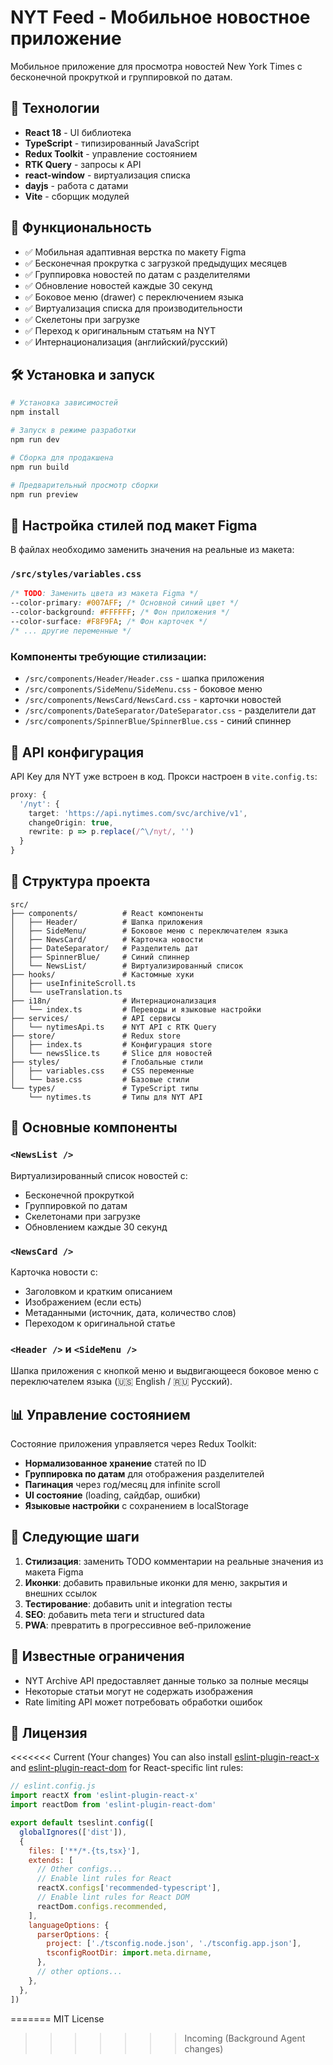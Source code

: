 # NYT Feed - Мобильное новостное приложение

Мобильное приложение для просмотра новостей New York Times с бесконечной прокруткой и группировкой по датам.

## 🚀 Технологии

- **React 18** - UI библиотека
- **TypeScript** - типизированный JavaScript
- **Redux Toolkit** - управление состоянием
- **RTK Query** - запросы к API
- **react-window** - виртуализация списка
- **dayjs** - работа с датами
- **Vite** - сборщик модулей

## 📱 Функциональность

- ✅ Мобильная адаптивная верстка по макету Figma
- ✅ Бесконечная прокрутка с загрузкой предыдущих месяцев
- ✅ Группировка новостей по датам с разделителями
- ✅ Обновление новостей каждые 30 секунд
- ✅ Боковое меню (drawer) с переключением языка
- ✅ Виртуализация списка для производительности
- ✅ Скелетоны при загрузке
- ✅ Переход к оригинальным статьям на NYT
- ✅ Интернационализация (английский/русский)

## 🛠 Установка и запуск

```bash
# Установка зависимостей
npm install

# Запуск в режиме разработки
npm run dev

# Сборка для продакшена
npm run build

# Предварительный просмотр сборки
npm run preview
```

## 🎨 Настройка стилей под макет Figma

В файлах необходимо заменить значения на реальные из макета:

### `/src/styles/variables.css`
```css
/* TODO: Заменить цвета из макета Figma */
--color-primary: #007AFF; /* Основной синий цвет */
--color-background: #FFFFFF; /* Фон приложения */
--color-surface: #F8F9FA; /* Фон карточек */
/* ... другие переменные */
```

### Компоненты требующие стилизации:
- `/src/components/Header/Header.css` - шапка приложения
- `/src/components/SideMenu/SideMenu.css` - боковое меню
- `/src/components/NewsCard/NewsCard.css` - карточки новостей
- `/src/components/DateSeparator/DateSeparator.css` - разделители дат
- `/src/components/SpinnerBlue/SpinnerBlue.css` - синий спиннер

## 📡 API конфигурация

API Key для NYT уже встроен в код. Прокси настроен в `vite.config.ts`:

```typescript
proxy: {
  '/nyt': {
    target: 'https://api.nytimes.com/svc/archive/v1',
    changeOrigin: true,
    rewrite: p => p.replace(/^\/nyt/, '')
  }
}
```

## 📂 Структура проекта

```
src/
├── components/          # React компоненты
│   ├── Header/          # Шапка приложения
│   ├── SideMenu/        # Боковое меню с переключателем языка
│   ├── NewsCard/        # Карточка новости
│   ├── DateSeparator/   # Разделитель дат
│   ├── SpinnerBlue/     # Синий спиннер
│   └── NewsList/        # Виртуализированный список
├── hooks/               # Кастомные хуки
│   ├── useInfiniteScroll.ts
│   └── useTranslation.ts
├── i18n/                # Интернационализация
│   └── index.ts         # Переводы и языковые настройки
├── services/            # API сервисы
│   └── nytimesApi.ts    # NYT API с RTK Query
├── store/               # Redux store
│   ├── index.ts         # Конфигурация store
│   └── newsSlice.ts     # Slice для новостей
├── styles/              # Глобальные стили
│   ├── variables.css    # CSS переменные
│   └── base.css         # Базовые стили
└── types/               # TypeScript типы
    └── nytimes.ts       # Типы для NYT API
```

## 🔧 Основные компоненты

### `<NewsList />`
Виртуализированный список новостей с:
- Бесконечной прокруткой
- Группировкой по датам
- Скелетонами при загрузке
- Обновлением каждые 30 секунд

### `<NewsCard />`
Карточка новости с:
- Заголовком и кратким описанием
- Изображением (если есть)
- Метаданными (источник, дата, количество слов)
- Переходом к оригинальной статье

### `<Header />` и `<SideMenu />`
Шапка приложения с кнопкой меню и выдвигающееся боковое меню с переключателем языка (🇺🇸 English / 🇷🇺 Русский).

## 📊 Управление состоянием

Состояние приложения управляется через Redux Toolkit:
- **Нормализованное хранение** статей по ID
- **Группировка по датам** для отображения разделителей
- **Пагинация** через год/месяц для infinite scroll
- **UI состояние** (loading, сайдбар, ошибки)
- **Языковые настройки** с сохранением в localStorage

## 🎯 Следующие шаги

1. **Стилизация**: заменить TODO комментарии на реальные значения из макета Figma
2. **Иконки**: добавить правильные иконки для меню, закрытия и внешних ссылок
3. **Тестирование**: добавить unit и integration тесты
4. **SEO**: добавить meta теги и structured data
5. **PWA**: превратить в прогрессивное веб-приложение

## 🐛 Известные ограничения

- NYT Archive API предоставляет данные только за полные месяцы
- Некоторые статьи могут не содержать изображения
- Rate limiting API может потребовать обработки ошибок

## 📝 Лицензия

<<<<<<< Current (Your changes)
You can also install [eslint-plugin-react-x](https://github.com/Rel1cx/eslint-react/tree/main/packages/plugins/eslint-plugin-react-x) and [eslint-plugin-react-dom](https://github.com/Rel1cx/eslint-react/tree/main/packages/plugins/eslint-plugin-react-dom) for React-specific lint rules:

```js
// eslint.config.js
import reactX from 'eslint-plugin-react-x'
import reactDom from 'eslint-plugin-react-dom'

export default tseslint.config([
  globalIgnores(['dist']),
  {
    files: ['**/*.{ts,tsx}'],
    extends: [
      // Other configs...
      // Enable lint rules for React
      reactX.configs['recommended-typescript'],
      // Enable lint rules for React DOM
      reactDom.configs.recommended,
    ],
    languageOptions: {
      parserOptions: {
        project: ['./tsconfig.node.json', './tsconfig.app.json'],
        tsconfigRootDir: import.meta.dirname,
      },
      // other options...
    },
  },
])
```
=======
MIT License
>>>>>>> Incoming (Background Agent changes)
